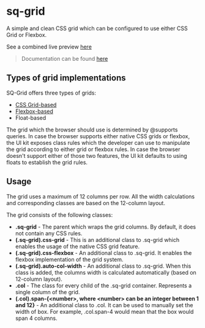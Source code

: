 # sq-grid

A simple and clean CSS grid which can be configured to use either CSS Grid or Flexbox.

See a combined live preview [here](https://sq-ui.github.io/sq-grid/examples/grid.html)

> Documentation can be found [here](https://sq-ui.github.io/sq-grid/)

## Types of grid implementations

SQ-Grid offers three types of grids:

- [CSS Grid-based](https://sq-ui.github.io/sq-grid/examples/css-grid.html)
- [Flexbox-based](https://sq-ui.github.io/sq-grid/examples/flexbox-grid.html)
- Float-based

The grid which the browser should use is determined by @supports queries. In case the browser supports either native CSS grids or flexbox, the UI kit exposes class rules which the developer can use to manipulate the grid according to either grid or flexbox rules. In case the browser doesn't support either of those two features, the UI kit defaults to using floats to establish the grid rules.

## Usage

The grid uses a maximum of 12 columns per row. All the width calculations and corresponding classes are based on the 12-column layout.

The grid consists of the following classes:

- <b>.sq-grid</b> - The parent which wraps the grid columns. By default, it does not contain any CSS rules.
- <b>(.sq-grid).css-grid</b> - This is an additional class to .sq-grid which enables the usage of the native CSS grid feature.
- <b>(.sq-grid).css-flexbox</b> - An additional class to .sq-grid. It enables the flexbox implementation of the grid system.
- <b>(.sq-grid).auto-col-width</b> - An additional class to .sq-grid. When this class is added, the columns width is calculated automatically (based on 12-column layout).
- <b>.col</b> - The class for every child of the .sq-grid container. Represents a single column of the grid.
- <b>(.col).span-{<number\>, where <number\> can be an integer between 1 and 12}</b> - An additional class to .col. It can be used to manually set the width of box. For example, .col.span-4 would mean that the box would span 4 columns.
